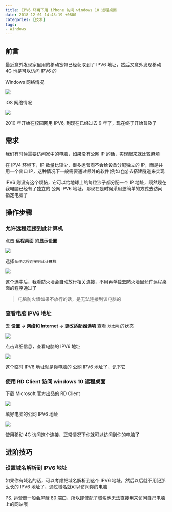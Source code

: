 ```yaml
---
title: IPV6 环境下用 iPhone 访问 windows 10 远程桌面
date: 2018-12-01 14:43:19 +0800
categories: [技术]
tags:
- Windows
---
```


## 前言
最近意外发现家里用的移动宽带已经获取到了 IPV6 地址，然后又意外发现移动 4G 也是可以访问 IPV6 的

Windows 网络情况

![](/assets/img/access-windows-10-with-iphone-in-ipv6-network/computer-network.png)

iOS 网络情况

![](/assets/img/access-windows-10-with-iphone-in-ipv6-network/ios-network.png)


2010 年开始在校园网用 IPV6, 到现在已经过去 9 年了，现在终于开始普及了

## 需求
我们有时候需要访问家中的电脑，如果没有公网 IP 的话，实现起来就比较麻烦

在 IPV4 环境下，IP 数量比较少，很多运营商不会给设备分配独立的 IP，而是共用一个出口 IP，这种情况下一般需要通过额外的软件(例如 [frp](https://github.com/fatedier/frp))去搭建隧道来实现

IPV6 则没有这个烦恼，它可以给地球上的每粒沙子都分配一个 IP 地址，既然现在我电脑已经有了独立的 公网 IPV6 地址，那现在是时候采用更简单的方式去访问指定电脑了

## 操作步骤
### 允许远程连接到此计算机
点击 **远程桌面** 的**显示设置**

![](/assets/img/access-windows-10-with-iphone-in-ipv6-network/change-remote-desktop-settings.png)

选择`允许远程连接到此计算机`

![](/assets/img/access-windows-10-with-iphone-in-ipv6-network/allow-remote-desktop.png)

这个选中后，我看防火墙会自动放行相关连接，不用再单独去防火墙里允许远程桌面的程序通过了

> 电脑防火墙如果不放行的话，是无法连接到该电脑的

### 查看电脑 IPV6 地址
去 **设置 -> 网络和 Internet -> 更改适配器选项** 查看 `以太网` 的状态

![](/assets/img/access-windows-10-with-iphone-in-ipv6-network/computer-network-settings.png)

点击详细信息，查看电脑的 IPV6 地址

![](/assets/img/access-windows-10-with-iphone-in-ipv6-network/computer-network-details.png)

这个临时 IPV6 地址就是你电脑的 公网 IPV6 地址了，记下它


### 使用 RD Client 访问 windows 10 远程桌面
下载 Microsoft 官方出品的 RD Client

![](/assets/img/access-windows-10-with-iphone-in-ipv6-network/app-store-microsoft-remote-desktop.png)

填好电脑的公网 IPV6 地址

![](/assets/img/access-windows-10-with-iphone-in-ipv6-network/rdclient-new-connection.png)

使用移动 4G 访问这个连接，正常情况下你就可以访问到你的电脑了


## 进阶技巧
### 设置域名解析到 IPV6 地址
如果你有域名的话，可以考虑把域名解析到这个 IPV6 地址，然后以后就不用记那么长的 IPV6 地址了，通过域名就可以访问你的电脑

PS. 运营商一般会屏蔽 80 端口，所以即使配了域名也无法直接用来访问自己电脑上的网站哦
